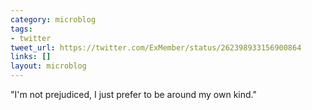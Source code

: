 ```yaml
---
category: microblog
tags:
- twitter
tweet_url: https://twitter.com/ExMember/status/262398933156900864
links: []
layout: microblog
---
```

"I'm not prejudiced, I just prefer to be around my own kind."
